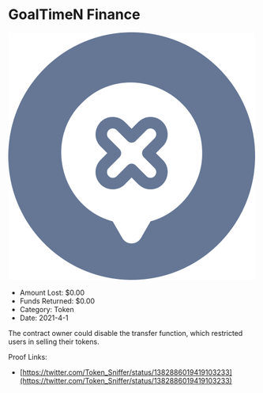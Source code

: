 # GoalTimeN Finance
![GoalTimeN Finance](/rektimages/GoalTimeN-Finance.png)
- Amount Lost: $0.00
- Funds Returned: $0.00
- Category: Token
- Date: 2021-4-1

The contract owner could disable the transfer function, which restricted users in selling their tokens.


Proof Links:
- [https://twitter.com/Token_Sniffer/status/1382886019419103233](https://twitter.com/Token_Sniffer/status/1382886019419103233)


